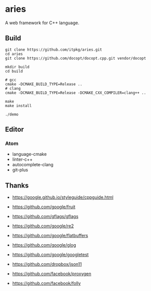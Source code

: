 # aries

A web framework for C++ language.

## Build
```
git clone https://github.com/itpkg/aries.git
cd aries
git clone https://github.com/docopt/docopt.cpp.git vendor/docopt

mkdir build
cd build

# gcc
cmake -DCMAKE_BUILD_TYPE=Release ..
# clang
cmake -DCMAKE_BUILD_TYPE=Release -DCMAKE_CXX_COMPILER=clang++ ..

make
make install

./demo
```

## Editor
### Atom
* language-cmake
* linter-c++
* autocomplete-clang
* git-plus

## Thanks

- <https://google.github.io/styleguide/cppguide.html>
- <https://github.com/google/fruit>
- <https://github.com/gflags/gflags>

- <https://github.com/google/re2>
- <https://github.com/google/flatbuffers>
- <https://github.com/google/glog>
- <https://github.com/google/googletest>
- <https://github.com/dropbox/json11>
- <https://github.com/facebook/proxygen>
- <https://github.com/facebook/folly>
